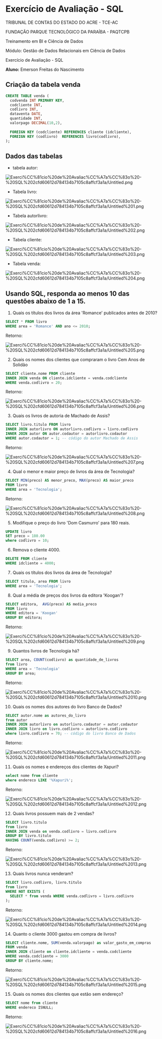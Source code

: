 # Exercício de Avaliação - SQL

TRIBUNAL DE CONTAS DO ESTADO DO ACRE - TCE-AC

FUNDAÇÃO PARQUE TECNOLÓGICO DA PARAÍBA - PAQTCPB

Treinamento em BI e Ciência de Dados

Módulo: Gestão de Dados Relacionais em Ciência de Dados

Exercício de Avaliação - SQL

**Aluno:** Emerson Freitas do Nascimento

## Criação da tabela venda

```sql
CREATE TABLE venda (
  codvenda INT PRIMARY KEY, 
  codcliente INT,
  codlivro INT,
  dataventa DATE,
  quantidade INT,
  valorpago DECIMAL(10,2),
  
  FOREIGN KEY (codcliente) REFERENCES cliente (idcliente),
  FOREIGN KEY (codlivro)  REFERENCES livro(codlivro),
);
```

## Dados das tabelas

- tabela autor:

![Exerci%CC%81cio%20de%20Avaliac%CC%A7a%CC%83o%20-%20SQL%202cfd60612d784134b7105c8affcf3a1a/Untitled.png](Exerci%CC%81cio%20de%20Avaliac%CC%A7a%CC%83o%20-%20SQL%202cfd60612d784134b7105c8affcf3a1a/Untitled.png)

- Tabela livro:

![Exerci%CC%81cio%20de%20Avaliac%CC%A7a%CC%83o%20-%20SQL%202cfd60612d784134b7105c8affcf3a1a/Untitled%201.png](Exerci%CC%81cio%20de%20Avaliac%CC%A7a%CC%83o%20-%20SQL%202cfd60612d784134b7105c8affcf3a1a/Untitled%201.png)

- Tabela autorlivro:

![Exerci%CC%81cio%20de%20Avaliac%CC%A7a%CC%83o%20-%20SQL%202cfd60612d784134b7105c8affcf3a1a/Untitled%202.png](Exerci%CC%81cio%20de%20Avaliac%CC%A7a%CC%83o%20-%20SQL%202cfd60612d784134b7105c8affcf3a1a/Untitled%202.png)

- Tabela cliente:

![Exerci%CC%81cio%20de%20Avaliac%CC%A7a%CC%83o%20-%20SQL%202cfd60612d784134b7105c8affcf3a1a/Untitled%203.png](Exerci%CC%81cio%20de%20Avaliac%CC%A7a%CC%83o%20-%20SQL%202cfd60612d784134b7105c8affcf3a1a/Untitled%203.png)

- Tabela venda:

![Exerci%CC%81cio%20de%20Avaliac%CC%A7a%CC%83o%20-%20SQL%202cfd60612d784134b7105c8affcf3a1a/Untitled%204.png](Exerci%CC%81cio%20de%20Avaliac%CC%A7a%CC%83o%20-%20SQL%202cfd60612d784134b7105c8affcf3a1a/Untitled%204.png)

## **Usando SQL, responda ao menos 10 das questões abaixo de 1 a 15.**

1. Quais os títulos dos livros da área 'Romance' publicados antes de 2010?

```sql
SELECT * FROM livro 
WHERE area = 'Romance' AND ano <= 2010;
```

Retorno: 

![Exerci%CC%81cio%20de%20Avaliac%CC%A7a%CC%83o%20-%20SQL%202cfd60612d784134b7105c8affcf3a1a/Untitled%205.png](Exerci%CC%81cio%20de%20Avaliac%CC%A7a%CC%83o%20-%20SQL%202cfd60612d784134b7105c8affcf3a1a/Untitled%205.png)

2. Quais os nomes dos clientes que compraram o livro Cem Anos de Solidão

```sql
SELECT cliente.nome FROM cliente
INNER JOIN venda ON cliente.idcliente = venda.codcliente
WHERE venda.codlivro = 20;
```

Retorno: 

![Exerci%CC%81cio%20de%20Avaliac%CC%A7a%CC%83o%20-%20SQL%202cfd60612d784134b7105c8affcf3a1a/Untitled%206.png](Exerci%CC%81cio%20de%20Avaliac%CC%A7a%CC%83o%20-%20SQL%202cfd60612d784134b7105c8affcf3a1a/Untitled%206.png)

3.  Quais os livros de autoria de Machado de Assis?

```sql
SELECT livro.titulo FROM livro
INNER JOIN autorlivro ON autorlivro.codlivro = livro.codlivro
INNER JOIN autor ON autor.codautor = autorlivro.codautor
WHERE autor.codautor = 1; -- código do autor Machado de Assis
```

Retorno: 

![Exerci%CC%81cio%20de%20Avaliac%CC%A7a%CC%83o%20-%20SQL%202cfd60612d784134b7105c8affcf3a1a/Untitled%207.png](Exerci%CC%81cio%20de%20Avaliac%CC%A7a%CC%83o%20-%20SQL%202cfd60612d784134b7105c8affcf3a1a/Untitled%207.png)

4. Qual o menor e maior preço de livros da área de Tecnologia?

```sql
SELECT MIN(preco) AS menor_preco, MAX(preco) AS maior_preco 
FROM livro
WHERE area = 'Tecnologia';
```

Retorno: 

![Exerci%CC%81cio%20de%20Avaliac%CC%A7a%CC%83o%20-%20SQL%202cfd60612d784134b7105c8affcf3a1a/Untitled%208.png](Exerci%CC%81cio%20de%20Avaliac%CC%A7a%CC%83o%20-%20SQL%202cfd60612d784134b7105c8affcf3a1a/Untitled%208.png)

5. Modifique o preço do livro 'Dom Casmurro' para 180 reais.

```sql
UPDATE livro 
SET preco = 180.00 
where codlivro = 10;
```

6. Remova o cliente 4000.

```sql
DELETE FROM cliente
WHERE idcliente = 4000;
```

7. Quais os títulos dos livros da área de Tecnologia?

```sql
SELECT titulo, area FROM livro
WHERE area = 'Tecnologia';
```

8. Qual a média de preços dos livros da editora 'Koogan'?

```sql
SELECT editora,  AVG(preco) AS media_preco 
FROM livro
WHERE editora = 'Koogan'
GROUP BY editora;
```

Retorno: 

![Exerci%CC%81cio%20de%20Avaliac%CC%A7a%CC%83o%20-%20SQL%202cfd60612d784134b7105c8affcf3a1a/Untitled%209.png](Exerci%CC%81cio%20de%20Avaliac%CC%A7a%CC%83o%20-%20SQL%202cfd60612d784134b7105c8affcf3a1a/Untitled%209.png)

9. Quantos livros de Tecnologia há?

```sql
SELECT area, COUNT(codlivro) as quantidade_de_livros
from livro
WHERE area = 'Tecnologia'
GROUP BY area;
```

Retorno: 

![Exerci%CC%81cio%20de%20Avaliac%CC%A7a%CC%83o%20-%20SQL%202cfd60612d784134b7105c8affcf3a1a/Untitled%2010.png](Exerci%CC%81cio%20de%20Avaliac%CC%A7a%CC%83o%20-%20SQL%202cfd60612d784134b7105c8affcf3a1a/Untitled%2010.png)

10. Quais os nomes dos autores do livro Banco de Dados?

```sql
SELECT autor.nome as autores_do_livro
from autor
INNER JOIN autorlivro on autorlivro.codautor = autor.codautor
INNER JOIN livro on livro.codlivro = autorlivro.codlivro
where livro.codlivro = 70; -- código do livro Banco de Dados
```

Retorno: 

![Exerci%CC%81cio%20de%20Avaliac%CC%A7a%CC%83o%20-%20SQL%202cfd60612d784134b7105c8affcf3a1a/Untitled%2011.png](Exerci%CC%81cio%20de%20Avaliac%CC%A7a%CC%83o%20-%20SQL%202cfd60612d784134b7105c8affcf3a1a/Untitled%2011.png)

11. Quais os nomes e endereços dos clientes de Xapuri?

```sql
select nome from cliente
where endereco LIKE '%Xapuri%';
```

Retorno: 

![Exerci%CC%81cio%20de%20Avaliac%CC%A7a%CC%83o%20-%20SQL%202cfd60612d784134b7105c8affcf3a1a/Untitled%2012.png](Exerci%CC%81cio%20de%20Avaliac%CC%A7a%CC%83o%20-%20SQL%202cfd60612d784134b7105c8affcf3a1a/Untitled%2012.png)

12. Quais livros possuem mais de 2 vendas?

```sql
SELECT livro.titulo
from livro
INNER JOIN venda on venda.codlivro = livro.codlivro
GROUP BY livro.titulo
HAVING COUNT(venda.codlivro) >= 2;
```

Retorno: 

![Exerci%CC%81cio%20de%20Avaliac%CC%A7a%CC%83o%20-%20SQL%202cfd60612d784134b7105c8affcf3a1a/Untitled%2013.png](Exerci%CC%81cio%20de%20Avaliac%CC%A7a%CC%83o%20-%20SQL%202cfd60612d784134b7105c8affcf3a1a/Untitled%2013.png)

13. Quais livros nunca venderam?

```sql
SELECT livro.codlivro, livro.titulo
from livro
WHERE NOT EXISTS (
  SELECT * from venda WHERE venda.codlivro = livro.codlivro
);
```

Retorno: 

![Exerci%CC%81cio%20de%20Avaliac%CC%A7a%CC%83o%20-%20SQL%202cfd60612d784134b7105c8affcf3a1a/Untitled%2014.png](Exerci%CC%81cio%20de%20Avaliac%CC%A7a%CC%83o%20-%20SQL%202cfd60612d784134b7105c8affcf3a1a/Untitled%2014.png)

14. Quanto o cliente 3000 gastou em compra de livros?

```sql
SELECT cliente.nome, SUM(venda.valorpago) as valor_gasto_em_compras
FROM venda 
INNER JOIN cliente on cliente.idcliente = venda.codcliente
WHERE venda.codcliente = 3000
GROUP BY cliente.nome;
```

Retorno: 

![Exerci%CC%81cio%20de%20Avaliac%CC%A7a%CC%83o%20-%20SQL%202cfd60612d784134b7105c8affcf3a1a/Untitled%2015.png](Exerci%CC%81cio%20de%20Avaliac%CC%A7a%CC%83o%20-%20SQL%202cfd60612d784134b7105c8affcf3a1a/Untitled%2015.png)

15. Quais os nomes dos clientes que estão sem endereço?

```sql
SELECT nome from cliente
WHERE endereco ISNULL;
```

Retorno: 

![Exerci%CC%81cio%20de%20Avaliac%CC%A7a%CC%83o%20-%20SQL%202cfd60612d784134b7105c8affcf3a1a/Untitled%2016.png](Exerci%CC%81cio%20de%20Avaliac%CC%A7a%CC%83o%20-%20SQL%202cfd60612d784134b7105c8affcf3a1a/Untitled%2016.png)